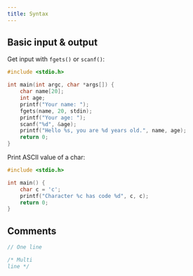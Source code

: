 ```yaml
---
title: Syntax
---
```


## Basic input & output

Get input with `fgets()` or `scanf()`:

```c
#include <stdio.h>

int main(int argc, char *args[]) {
    char name[20];
    int age;
    printf("Your name: ");
    fgets(name, 20, stdin);
    printf("Your age: ");
    scanf("%d", &age);
    printf("Hello %s, you are %d years old.", name, age);
    return 0;
}
```

Print ASCII value of a char:

```c
#include <stdio.h>

int main() {
    char c = 'c';
    printf("Character %c has code %d", c, c);
    return 0;
}
```

## Comments

```c
// One line

/* Multi
line */
```

